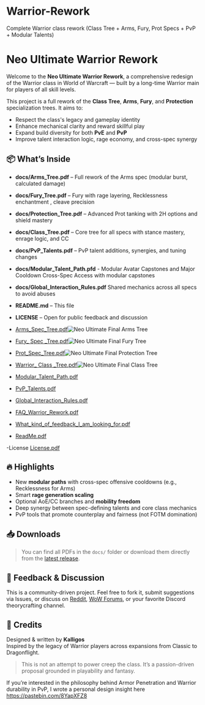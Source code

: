 # Warrior-Rework
Complete Warrior class rework (Class Tree + Arms, Fury, Prot Specs + PvP + Modular Talents)

# Neo Ultimate Warrior Rework

Welcome to the **Neo Ultimate Warrior Rework**, a comprehensive redesign of the Warrior class in World of Warcraft — built by a long-time Warrior main for players of all skill levels.

This project is a full rework of the **Class Tree**, **Arms**, **Fury**, and **Protection** specialization trees. It aims to:

- Respect the class's legacy and gameplay identity
- Enhance mechanical clarity and reward skillful play
- Expand build diversity for both **PvE** and **PvP**
- Improve talent interaction logic, rage economy, and cross-spec synergy


## 📦 What’s Inside

- **docs/Arms_Tree.pdf** – Full rework of the Arms spec (modular burst, calculated damage)
- **docs/Fury_Tree.pdf** – Fury with rage layering, Recklessness enchantment , cleave precision
- **docs/Protection_Tree.pdf** – Advanced Prot tanking with 2H options and shield mastery
- **docs/Class_Tree.pdf** – Core tree for all specs with stance mastery, enrage logic, and CC
- **docs/PvP_Talents.pdf** – PvP talent additions, synergies, and tuning changes
- **docs/Modular_Talent_Path.pfd** - Modular Avatar Capstones and Major Cooldown Cross-Spec Access with modular capstones
- **docs/Global_Interaction_Rules.pdf** Shared mechanics across all specs to avoid abuses
- **README.md** – This file
- **LICENSE** – Open for public feedback and discussion 
- [Arms_Spec_Tree.pdf](https://github.com/user-attachments/files/20428312/Arms_Spec_Tree.pdf)![Neo Ultimate Final Arms Tree](https://github.com/user-attachments/assets/7acad7ae-71b5-462c-b67a-d6896800b697) 
- [Fury_ Spec _Tree.pdf](https://github.com/user-attachments/files/20428311/Fury_.Spec._Tree.pdf)![Neo Ultimate Final Fury Tree](https://github.com/user-attachments/assets/09482d03-1d85-4972-82c9-18fe5a0d59e3)
- [Prot_Spec_Tree.pdf](https://github.com/user-attachments/files/20431427/Prot_Spec_Tree.pdf)![Neo Ultimate Final Protection Tree](https://github.com/user-attachments/assets/66a95b02-8f4b-4f4e-b974-ffcb9ca9da30)
- [Warrior_ Class _Tree.pdf](https://github.com/user-attachments/files/20431530/Warrior_.Class._Tree.pdf)![Neo Ultimate Final Class Tree](https://github.com/user-attachments/assets/f4c5e512-eb68-4fd6-ab84-ebf098fcfdd0)


- [Modular_Talent_Path.pdf](https://github.com/user-attachments/files/20430363/Modular_Talent_Path.pdf)

- [PvP_Talents.pdf](https://github.com/user-attachments/files/20430487/PvP_Talents.pdf)

- [Global_Interaction_Rules.pdf](https://github.com/user-attachments/files/20266809/Global_Interaction_Rules.pdf)
- [FAQ_Warrior_Rework.pdf](https://github.com/user-attachments/files/20430541/FAQ_Warrior_Rework.pdf)
- [What_kind_of_feedback_I_am_looking_for.pdf](https://github.com/user-attachments/files/20430545/What_kind_of_feedback_I_am_looking_for.pdf)




- [ReadMe.pdf](https://github.com/user-attachments/files/20269804/ReadMe.pdf)

-License [License.pdf](https://github.com/user-attachments/files/20272868/License.pdf)




## 🔥 Highlights

- New **modular paths** with cross-spec offensive cooldowns (e.g., Recklessness for Arms)
- Smart **rage generation scaling**
- Optional AoE/CC branches and **mobility freedom**
- Deep synergy between spec-defining talents and core class mechanics
- PvP tools that promote counterplay and fairness (not FOTM domination)


## 📥 Downloads

> You can find all PDFs in the `docs/` folder or download them directly from the [latest release](https://github.com/Kalligos271/neo-ultimate-warrior-rework/releases).


## 💬 Feedback & Discussion

This is a community-driven project. Feel free to fork it, submit suggestions via Issues, or discuss on [Reddit](https://reddit.com/r/wow), [WoW Forums](https://us.forums.blizzard.com/en/wow/), or your favorite Discord theorycrafting channel.


## 🙌 Credits

Designed & written by **Kalligos**  
Inspired by the legacy of Warrior players across expansions from Classic to Dragonflight.


> This is not an attempt to power creep the class. It’s a passion-driven proposal grounded in playability and fantasy.

Ιf you’re interested in the philosophy behind Armor Penetration and Warrior durability in PvP, I wrote a personal design insight here https://pastebin.com/8YapXFZ8



